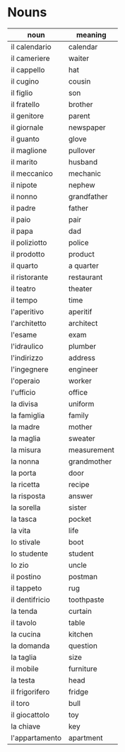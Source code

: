 # Nouns

| noun           | meaning     |
| -------------- | ----------- |
| il calendario  | calendar    |
| il cameriere   | waiter      |
| il cappello    | hat         |
| il cugino      | cousin      |
| il figlio      | son         |
| il fratello    | brother     |
| il genitore    | parent      |
| il giornale    | newspaper   |
| il guanto      | glove       |
| il maglione    | pullover    |
| il marito      | husband     |
| il meccanico   | mechanic    |
| il nipote      | nephew      |
| il nonno       | grandfather |
| il padre       | father      |
| il paio        | pair        |
| il papa        | dad         |
| il poliziotto  | police      |
| il prodotto    | product     |
| il quarto      | a quarter   |
| il ristorante  | restaurant  |
| il teatro      | theater     |
| il tempo       | time        |
| l'aperitivo    | aperitif    |
| l'architetto   | architect   |
| l'esame        | exam        |
| l'idraulico    | plumber     |
| l'indirizzo    | address     |
| l'ingegnere    | engineer    |
| l'operaio      | worker      |
| l'ufficio      | office      |
| la divisa      | uniform     |
| la famiglia    | family      |
| la madre       | mother      |
| la maglia      | sweater     |
| la misura      | measurement |
| la nonna       | grandmother |
| la porta       | door        |
| la ricetta     | recipe      |
| la risposta    | answer      |
| la sorella     | sister      |
| la tasca       | pocket      |
| la vita        | life        |
| lo stivale     | boot        |
| lo studente    | student     |
| lo zio         | uncle       |
| il postino     | postman     |
| il tappeto     | rug         |
| il dentifricio | toothpaste  |
| la tenda       | curtain     |
| il tavolo      | table       |
| la cucina      | kitchen     |
| la domanda     | question    |
| la taglia      | size        |
| il mobile      | furniture   |
| la testa       | head        |
| il frigorifero | fridge      |
| il toro        | bull        |
| il giocattolo  | toy         |
| la chiave      | key         |
| l'appartamento | apartment   |